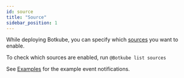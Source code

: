```yaml
---
id: source
title: "Source"
sidebar_position: 1
---
```


While deploying Botkube, you can specify which [sources](../../configuration/source) you want to enable.

To check which sources are enabled, run `@Botkube list sources`

See [Examples](../../examples) for the example event notifications.
